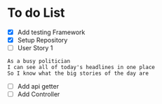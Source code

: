 # To do List

- [X] Add testing Framework
- [X] Setup Repository
- [ ] User Story 1
```
As a busy politician
I can see all of today's headlines in one place
So I know what the big stories of the day are
```
- [ ] Add api getter
- [ ] Add Controller
